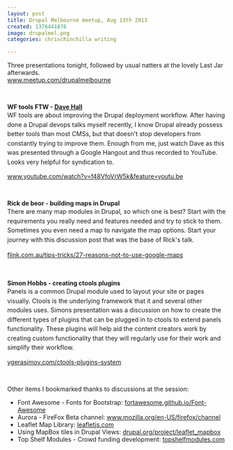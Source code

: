 ```yaml
---
layout: post
title: Drupal Melbourne meetup, Aug 13th 2013
created: 1376441876
image: drupalmel.png
categories: chrischinchilla writing

---
```

<p>Three presentations tonight, followed by usual natters at the lovely Last Jar afterwards.<br /><a href="http://www.meetup.com/drupalmelbourne" target="_blank">www.meetup.com/drupalmelbourne</a></p><p>&nbsp;</p><p><strong>WF tools FTW - <a href="http://davehall.com.au/" target="_blank">Dave Hall</a></strong><br /><span style="line-height: 1.538em;">WF tools are about improving the Drupal deployment workflow. After having done a Drupal devops talks myself recently, I know Drupal already possess better tools than most CMSs, but that doesn&#39;t stop developers from constantly trying to improve them. Enough from me, just watch Dave as this was presented through a Google Hangout and thus recorded to YouTube. Looks very helpful for syndication to.</span></p><p><a href="https://www.youtube.com/watch?v=f48VfoVrW5k&amp;feature=youtu.be" target="_blank">www.youtube.com/watch?v=f48VfoVrW5k&amp;feature=youtu.be</a></p><p>&nbsp;</p><p><strong>Rick de beor - building maps in Drupal</strong><br /><span style="line-height: 1.538em;">There are many map modules in Drupal, so which one is best? Start with the requirements you really need and features needed and try to stick to them. Sometimes you even need a map to navigate the map options. Start your journey with this discussion post that was the base of Rick&#39;s talk.</span></p><p><a href="http://flink.com.au/tips-tricks/27-reasons-not-to-use-google-maps" target="_blank"><span style="line-height: 1.538em;">flink.com.au/tips-tricks/27-reasons-not-to-use-google-maps</span></a></p><p>&nbsp;</p><p><strong>Simon Hobbs - creating ctools plugins</strong><br /><span style="line-height: 1.538em;">Panels is a common Drupal module used to layout your site or pages visually. Ctools is the underlying framework that it and several other modules uses. Simons presentation was a discussion on how to create the different types of plugins that can be plugged in to ctools to extend panels functionality. These plugins will help aid the content creators work by creating custom functionality that they will regularly use for their work and simplify their workflow.</span></p><p><a href="http://ygerasimov.com/ctools-plugins-system" target="_blank">ygerasimov.com/ctools-plugins-system</a></p><p>&nbsp;</p><p>Other items I bookmarked thanks to discussions at the session:</p><ul><li>Font Awesome - Fonts for Bootstrap: <a href="http://fortawesome.github.io/Font-Awesome/" target="_blank">fortawesome.github.io/Font-Awesome</a></li><li>Aurora - FireFox Beta channel: <a href="http://www.mozilla.org/en-US/firefox/channel/" target="_blank">www.mozilla.org/en-US/firefox/channel</a></li><li>Leaflet Map Library: <a href="http://leafletjs.com/" target="_blank">leafletjs.com</a></li><li>Using MapBox tiles in Drupal Views: <a href="https://drupal.org/project/leaflet_mapbox" target="_blank">drupal.org/project/leaflet_mapbox</a></li><li>Top Shelf Modules - Crowd funding development: <a href="http://topshelfmodules.com/" target="_blank">topshelfmodules.com</a></li></ul>
